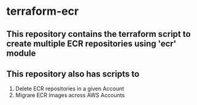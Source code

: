 # terraform-ecr

## This repository contains the terraform script to create multiple ECR repositories using 'ecr' module

## This repository also has scripts to 
1. Delete ECR repositories in a given Account
2. Migrare ECR Images across AWS Accounts
